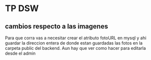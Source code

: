 # TP DSW
## cambios respecto a las imagenes
Para que corra vas a necesitar crear el atributo fotoURL en mysql y ahi guardar la 
direccion entera de donde estan guardadas las fotos en la carpeta public del backend.
Aun hay que ver como hacer para editarla desde el admin